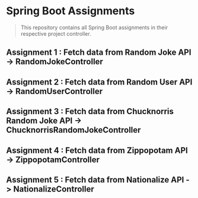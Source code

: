 # Spring Boot Assignments

> This repository contains all Spring Boot assignments in their respective project controller.

## Assignment 1 : Fetch data from Random Joke API -> RandomJokeController

## Assignment 2 : Fetch data from Random User API -> RandomUserController

## Assignment 3 : Fetch data from Chucknorris Random Joke API -> ChucknorrisRandomJokeController

## Assignment 4 : Fetch data from Zippopotam API -> ZippopotamController

## Assignment 5 : Fetch data from Nationalize API -> NationalizeController
